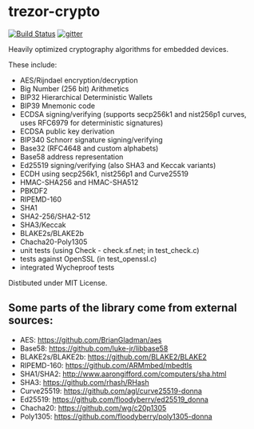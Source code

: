 # trezor-crypto

[![Build Status](https://travis-ci.org/trezor/trezor-crypto.svg?branch=master)](https://travis-ci.org/trezor/trezor-crypto) [![gitter](https://badges.gitter.im/trezor/community.svg)](https://gitter.im/trezor/community)

Heavily optimized cryptography algorithms for embedded devices.

These include:
- AES/Rijndael encryption/decryption
- Big Number (256 bit) Arithmetics
- BIP32 Hierarchical Deterministic Wallets
- BIP39 Mnemonic code
- ECDSA signing/verifying (supports secp256k1 and nist256p1 curves,
  uses RFC6979 for deterministic signatures)
- ECDSA public key derivation
- BIP340 Schnorr signature signing/verifying
- Base32 (RFC4648 and custom alphabets)
- Base58 address representation
- Ed25519 signing/verifying (also SHA3 and Keccak variants)
- ECDH using secp256k1, nist256p1 and Curve25519
- HMAC-SHA256 and HMAC-SHA512
- PBKDF2
- RIPEMD-160
- SHA1
- SHA2-256/SHA2-512
- SHA3/Keccak
- BLAKE2s/BLAKE2b
- Chacha20-Poly1305
- unit tests (using Check - check.sf.net; in test_check.c)
- tests against OpenSSL (in test_openssl.c)
- integrated Wycheproof tests

Distibuted under MIT License.

## Some parts of the library come from external sources:

- AES: https://github.com/BrianGladman/aes
- Base58: https://github.com/luke-jr/libbase58
- BLAKE2s/BLAKE2b: https://github.com/BLAKE2/BLAKE2
- RIPEMD-160: https://github.com/ARMmbed/mbedtls
- SHA1/SHA2: http://www.aarongifford.com/computers/sha.html
- SHA3: https://github.com/rhash/RHash
- Curve25519: https://github.com/agl/curve25519-donna
- Ed25519: https://github.com/floodyberry/ed25519_donna
- Chacha20: https://github.com/wg/c20p1305
- Poly1305: https://github.com/floodyberry/poly1305-donna
